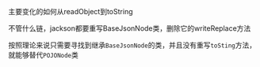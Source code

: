 主要变化的如何从readObject到toString

不管什么链，jackson都要重写BaseJsonNode类，删除它的writeReplace方法

按照理论来说只需要寻找到继承`BaseJsonNode`的类，并且没有重写`toSting`方法，就能够替代`POJONode`类
